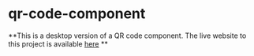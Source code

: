 # qr-code-component

**This is a desktop version of a QR code component. The live website to this project is available [here](https://qr-code-component-desktop.netlify.app/) **


